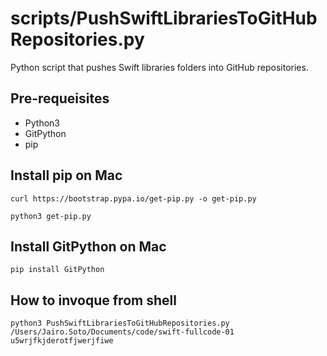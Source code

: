 # scripts/PushSwiftLibrariesToGitHubRepositories.py

Python script that pushes Swift libraries folders into GitHub repositories.

## Pre-requeisites

- Python3
- GitPython
- pip

## Install pip on Mac

`curl https://bootstrap.pypa.io/get-pip.py -o get-pip.py`

`python3 get-pip.py`

## Install GitPython on Mac

`pip install GitPython`

## How to invoque from shell

`python3 PushSwiftLibrariesToGitHubRepositories.py /Users/Jairo.Soto/Documents/code/swift-fullcode-01 u5wrjfkjderotfjwerjfiwe`